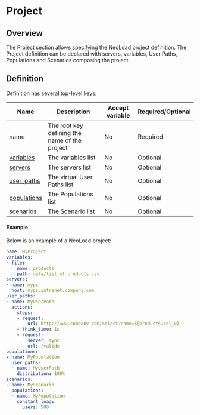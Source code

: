 # Project

## Overview

The Project section allows specifying the NeoLoad project definition.
The Project definition can be declared with servers, variables, User Paths, Populations and Scenarios composing the project.

## Definition

Definition has several top-level keys:

| Name                          | Description                                   | Accept variable    | Required/Optional |
| ---------------------------- | --------------------------------------------- | ------------------ | ----------------- |
| name                         | The root key defining the name of the project | No                 | Required          |
| [variables](variables.md)    | The variables list                            | No                 | Optional          | 
| [servers](server.md)         | The servers list                              | No                 | Optional          |
| [user_paths](user-paths.md)  | The virtual User Paths list                   | No                 | Optional          |
| [populations](population.md) | The Populations list                          | No                 | Optional          |
| [scenarios](scenario.md)     | The Scenario list                             | No                 | Optional          |

#### Example
Below is an example of a NeoLoad project:

```yaml
name: MyProject
variables:
- file:
    name: products
    path: data/list_of_products.csv
servers:
- name: mypc
  host: mypc.intranet.company.com
user_paths:
- name: MyUserPath
  actions:
    steps:
    - request:
        url: http://www.company.com/select?name=${products.col_0}
    - think_time: 1s
    - request:
        server: mypc
        url: /valide
populations:
- name: MyPopulation
  user_paths:
  - name: MyUserPath
    distribution: 100%
scenarios:
- name: MyScenario
  populations:
  - name: MyPopulation
    constant_load:
      users: 500
```
